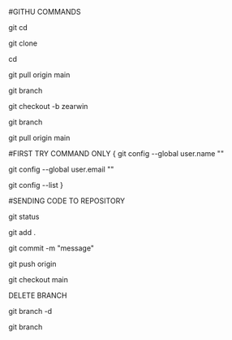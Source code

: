 #GITHU COMMANDS

git cd <directory>

git clone <link>

cd <filename>

git pull origin main

git branch

git checkout -b zearwin

git branch

git pull origin main 
<already up to date>

#FIRST TRY COMMAND ONLY
{
 git config --global user.name "<username>"

 git config --global user.email "<email>"
	
 git config --list
}

#SENDING CODE TO REPOSITORY

git status
<check if there is any changes>
	
git add .

git commit -m "message"

git push origin <branch name>
<login your git in browser if alert appears>

git checkout main

DELETE BRANCH

git branch -d <branchname created>

git  branch

<END>

